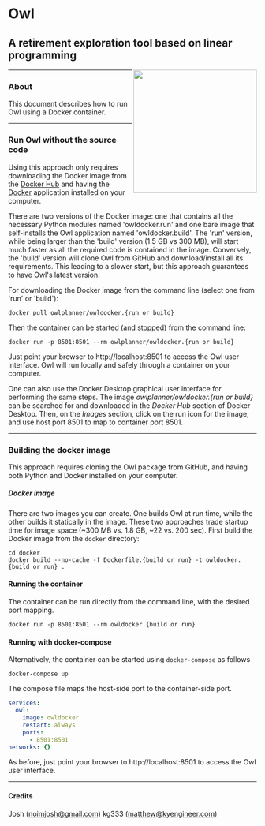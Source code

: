 # Owl

## A retirement exploration tool based on linear programming

<img align=right src="https://raw.github.com/mdlacasse/Owl/main/docs/images/owl.png" width="250">

------------------------------------------------------------------------------------
### About
This document describes how to run Owl using a Docker container.

------------------------------------------------------------------------------------
### Run Owl without the source code
Using this approach only requires downloading the Docker image from
the [Docker Hub](http://hub.docker.com) and having the [Docker](http://docker.com)
application installed on your computer.

There are two versions of the Docker image: one that contains all the necessary Python modules
named 'owldocker.run' and one bare image that self-installs the Owl application named 'owldocker.build'.
The 'run' version, while being larger than the 'build' version (1.5 GB vs 300 MB),
will start much faster as all the required code is contained in the image. Conversely,
the 'build' version will clone Owl from GitHub and download/install all its requirements.
This leading to a slower start, but this approach guarantees
to have Owl's latest version.

For downloading the Docker image from the command line (select one from 'run' or 'build'):

```
docker pull owlplanner/owldocker.{run or build}
```
Then the container can be started (and stopped) from the command line:
```
docker run -p 8501:8501 --rm owlplanner/owldocker.{run or build}
```

Just point your browser to http://localhost:8501 to access the Owl user interface.
Owl will run locally and safely through a container on your computer.

One can also use the Docker Desktop graphical user interface for performing the same steps.
The image *owlplanner/owldocker.{run or build}* can be searched for and downloaded in the 
*Docker Hub* section of Docker Desktop. Then, on the *Images* section,
click on the run icon for the image, and use host port 8501 to map to container port 8501.

------------------------------------------------------------------------------------
### Building the docker image
This approach requires cloning the Owl package from GitHub,
and having both Python and Docker installed on your computer.

##### Docker image
There are two images you can create. One builds Owl at run time, while
the other builds it statically in the image.
These two approaches trade startup time for image space
(~300 MB vs. 1.8 GB, ~22 vs. 200 sec).
First build the Docker image from the `docker` directory:
```shell
cd docker
docker build --no-cache -f Dockerfile.{build or run} -t owldocker.{build or run} .
```

#### Running the container
The container can be run directly from the command line,
with the desired port mapping.

```shell
docker run -p 8501:8501 --rm owldocker.{build or run}
```

#### Running with docker-compose
Alternatively, the container can be started using `docker-compose` as follows
```shell
docker-compose up
```
The compose file maps the host-side port to the container-side port.
```yml
services:
  owl:
    image: owldocker
    restart: always
    ports:
      - 8501:8501
networks: {}
```
As before, just point your browser to http://localhost:8501 to access the Owl user interface.

------------------------------------------------------------------------------------

#### Credits
Josh (noimjosh@gmail.com)
kg333 (matthew@kyengineer.com)
